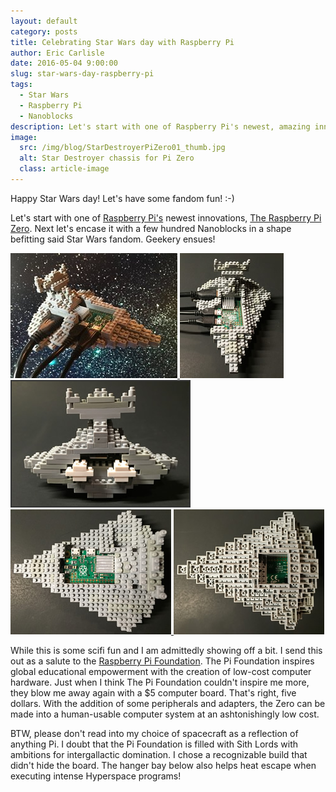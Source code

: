```yaml
---
layout: default
category: posts
title: Celebrating Star Wars day with Raspberry Pi
author: Eric Carlisle
date: 2016-05-04 9:00:00
slug: star-wars-day-raspberry-pi
tags:
  - Star Wars
  - Raspberry Pi
  - Nanoblocks
description: Let's start with one of Raspberry Pi's newest, amazing innovations. Add a few hundred Nanoblocks. Geekery ensues.
image:
  src: /img/blog/StarDestroyerPiZero01_thumb.jpg
  alt: Star Destroyer chassis for Pi Zero
  class: article-image
---
```


Happy Star Wars day! Let's have some fandom fun! :-)

Let's start with one of [Raspberry Pi's](https://www.raspberrypi.org/) newest innovations, [The Raspberry Pi Zero](https://www.raspberrypi.org/products/pi-zero/). Next let's encase it with a few hundred Nanoblocks in a shape befitting said Star Wars fandom. Geekery ensues!
<!--more-->

<div class="image-gallery tmar3">
    <a title="the Zero requires a MiniHDMI cable for AV and USB cables for power and peripherals." href="/img/blog/StarDestroyerPiZero01.jpg">
      <img src="/img/blog/StarDestroyerPiZero01_thumb.jpg" alt="" />
    </a>
    <a title="Not having a GPIO header, the Zero can have an extremely small footprint." href="/img/blog/StarDestroyerPiZero02.jpg">
      <img src="/img/blog/StarDestroyerPiZero02_thumb.jpg" alt="" />
    </a>
    <a title="Like the Pi 2 and 3, the Zero uses a the micro SD for storage. Take a look between the engines." href="/img/blog/StarDestroyerPiZero03.jpg" alt="">
      <img class="img-responsive" style="margin: 0 auto; border: solid 2px #333" src="/img/blog/StarDestroyerPiZero03_thumb.jpg" alt="" />
    </a>
    <a title="The Zero uses a 2x20 pinout identical to models A+, B+, and 2B." href="/img/blog/StarDestroyerPiZero04.jpg">
      <img class="img-responsive" src="/img/blog/StarDestroyerPiZero04_thumb.jpg" alt="" />
    </a>
    <a title="Not having a GPIO header, a breakout can be made from either side of the board." href="/img/blog/StarDestroyerPiZero05.jpg">
      <img class="img-responsive" src="/img/blog/StarDestroyerPiZero05_thumb.jpg" alt="" />
    </a>
</div>

While this is some scifi fun and I am admittedly showing off a bit. I send this out as a salute to the [Raspberry Pi Foundation](https://www.raspberrypi.org).  The Pi Foundation inspires global educational empowerment with the creation of low-cost computer hardware. Just when I think The Pi Foundation couldn't inspire me more, they blow me away again with a $5 computer board. That's right, five dollars. With the addition of some peripherals and adapters, the Zero can be made into a human-usable computer system at an ashtonishingly low cost.

BTW, please don't read into my choice of spacecraft as a reflection of anything Pi. I doubt that the Pi Foundation is filled with Sith Lords with ambitions for intergallactic domination.  I chose a recognizable build that didn't hide the board. The hanger bay below also helps heat escape when executing intense Hyperspace programs!
